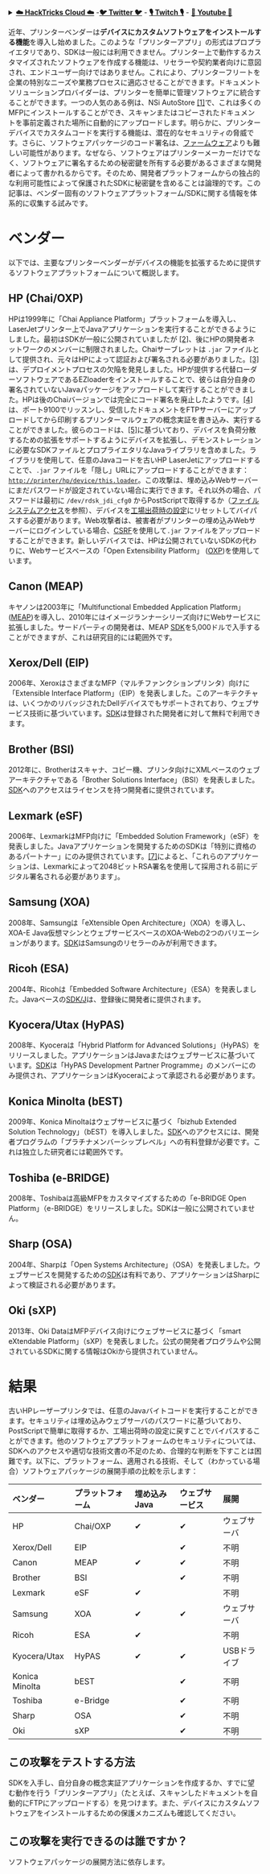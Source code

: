 <details>

<summary><a href="https://cloud.hacktricks.xyz/pentesting-cloud/pentesting-cloud-methodology"><strong>☁️ HackTricks Cloud ☁️</strong></a> -<a href="https://twitter.com/hacktricks_live"><strong>🐦 Twitter 🐦</strong></a> - <a href="https://www.twitch.tv/hacktricks_live/schedule"><strong>🎙️ Twitch 🎙️</strong></a> - <a href="https://www.youtube.com/@hacktricks_LIVE"><strong>🎥 Youtube 🎥</strong></a></summary>

- **サイバーセキュリティ企業**で働いていますか？ **HackTricksで会社を宣伝**したいですか？または、**PEASSの最新バージョンにアクセスしたり、HackTricksをPDFでダウンロード**したいですか？[**SUBSCRIPTION PLANS**](https://github.com/sponsors/carlospolop)をチェックしてください！

- [**The PEASS Family**](https://opensea.io/collection/the-peass-family)を発見しましょう。独占的な[**NFT**](https://opensea.io/collection/the-peass-family)のコレクションです。

- [**公式のPEASS＆HackTricksのグッズ**](https://peass.creator-spring.com)を手に入れましょう。

- [**💬**](https://emojipedia.org/speech-balloon/) [**Discordグループ**](https://discord.gg/hRep4RUj7f)または[**テレグラムグループ**](https://t.me/peass)に**参加**するか、**Twitter**で**フォロー**してください[**🐦**](https://github.com/carlospolop/hacktricks/tree/7af18b62b3bdc423e11444677a6a73d4043511e9/\[https:/emojipedia.org/bird/README.md)[**@carlospolopm**](https://twitter.com/hacktricks_live)**。**

- **ハッキングのトリックを共有するには、[hacktricksリポジトリ](https://github.com/carlospolop/hacktricks)と[hacktricks-cloudリポジトリ](https://github.com/carlospolop/hacktricks-cloud)にPRを提出してください。**

</details>


近年、プリンターベンダーは**デバイスにカスタムソフトウェアをインストールする機能**を導入し始めました。このような「プリンターアプリ」の形式はプロプライエタリであり、SDKは一般には利用できません。プリンター上で動作するカスタマイズされたソフトウェアを作成する機能は、リセラーや契約業者向けに意図され、エンドユーザー向けではありません。これにより、プリンターフリートを企業の特別なニーズや業務プロセスに適応させることができます。ドキュメントソリューションプロバイダーは、プリンターを簡単に管理ソフトウェアに統合することができます。一つの人気のある例は、NSi AutoStore [\[1\]](http://hacking-printers.net/wiki/index.php/Software_packages#cite_note-1)で、これは多くのMFPにインストールすることができ、スキャンまたはコピーされたドキュメントを事前定義された場所に自動的にアップロードします。明らかに、プリンターデバイスでカスタムコードを実行する機能は、潜在的なセキュリティの脅威です。さらに、ソフトウェアパッケージのコード署名は、[ファームウェア](http://hacking-printers.net/wiki/index.php/Firmware_updates)よりも難しい可能性があります。なぜなら、ソフトウェアはプリンターメーカーだけでなく、ソフトウェアに署名するための秘密鍵を所有する必要があるさまざまな開発者によって書かれるからです。そのため、開発者プラットフォームからの独占的な利用可能性によって保護されたSDKに秘密鍵を含めることは論理的です。この記事は、ベンダー固有のソフトウェアプラットフォーム/SDKに関する情報を体系的に収集する試みです。

# ベンダー

以下では、主要なプリンターベンダーがデバイスの機能を拡張するために提供するソフトウェアプラットフォームについて概説します。

## HP \(Chai/OXP\)

HPは1999年に「Chai Appliance Platform」プラットフォームを導入し、LaserJetプリンター上でJavaアプリケーションを実行することができるようにしました。最初はSDKが一般に公開されていましたが [\[2\]](http://hacking-printers.net/wiki/index.php/Software_packages#cite_note-2)、後にHPの開発者ネットワークのメンバーに制限されました。Chaiサーブレットは `.jar` ファイルとして提供され、元々はHPによって認証および署名される必要がありました。[\[3\]](http://hacking-printers.net/wiki/index.php/Software_packages#cite_note-phenoelit2002embedded-3)は、デプロイメントプロセスの欠陥を発見しました。HPが提供する代替ローダーソフトウェアであるEZloaderをインストールすることで、彼らは自分自身の署名されていないJavaパッケージをアップロードして実行することができました。HPは後のChaiバージョンでは完全にコード署名を廃止したようです。[\[4\]](http://hacking-printers.net/wiki/index.php/Software_packages#cite_note-mueller2016printers-4)は、ポート9100でリッスンし、受信したドキュメントをFTPサーバーにアップロードしてから印刷するプリンターマルウェアの概念実証を書き込み、実行することができました。彼らのコードは、[\[5\]](http://hacking-printers.net/wiki/index.php/Software_packages#cite_note-5)に基づいており、デバイスを負荷分散するための拡張をサポートするようにデバイスを拡張し、デモンストレーションに必要なSDKファイルとプロプライエタリなJavaライブラリを含めました。ライブラリを使用して、任意のJavaコードを古いHP LaserJetにアップロードすることで、`.jar` ファイルを「隠し」URLにアップロードすることができます：[`http://printer/hp/device/this.loader`](http://printer/hp/device/this.loader)。この攻撃は、埋め込みWebサーバーにまだパスワードが設定されていない場合に実行できます。それ以外の場合、パスワードは最初に `/dev/rdsk_jdi_cfg0` からPostScriptで取得するか（[ファイルシステムアクセス](http://hacking-printers.net/wiki/index.php/File_system_access)を参照）、デバイスを[工場出荷時の設定](http://hacking-printers.net/wiki/index.php/Factory_defaults)にリセットしてバイパスする必要があります。Web攻撃者は、被害者がプリンターの埋め込みWebサーバーにログインしている場合、[CSRF](https://en.wikipedia.org/wiki/Cross-site_request_forgery)を使用して`.jar` ファイルをアップロードすることができます。新しいデバイスでは、HPは公開されていないSDKの代わりに、Webサービスベースの「Open Extensibility Platform」 \([OXP](https://developers.hp.com/oxp/)\)を使用しています。

## Canon \(MEAP\)

キヤノンは2003年に「Multifunctional Embedded Application Platform」 \([MEAP](http://www.developersupport.canon.com/faq/335#t335n18)\)を導入し、2010年にはイメージランナーシリーズ向けにWebサービスに拡張しました。サードパーティの開発者は、MEAP [SDK](http://developersupport.canon.com/content/meap-sdk-0)を5,000ドルで入手することができますが、これは研究目的には範囲外です。
## Xerox/Dell \(EIP\)

2006年、XeroxはさまざまなMFP（マルチファンクションプリンタ）向けに「Extensible Interface Platform」（EIP）を発表しました。このアーキテクチャは、いくつかのリバッジされたDellデバイスでもサポートされており、ウェブサービス技術に基づいています。[SDK](http://www.office.xerox.com/eip/enus.html)は登録された開発者に対して無料で利用できます。

## Brother \(BSI\)

2012年に、Brotherはスキャナ、コピー機、プリンタ向けにXMLベースのウェブアーキテクチャである「Brother Solutions Interface」（BSI）を発表しました。[SDK](https://www.brother-usa.com/lp/civ/home.aspx)へのアクセスはライセンスを持つ開発者に提供されています。

## Lexmark \(eSF\)

2006年、LexmarkはMFP向けに「Embedded Solution Framework」（eSF）を発表しました。Javaアプリケーションを開発するためのSDKは「特別に資格のあるパートナー」にのみ提供されています。[\[7\]](http://hacking-printers.net/wiki/index.php/Software_packages#cite_note-7)によると、「これらのアプリケーションは、Lexmarkによって2048ビットRSA署名を使用して採用される前にデジタル署名される必要があります」。

## Samsung \(XOA\)

2008年、Samsungは「eXtensible Open Architecture」（XOA）を導入し、XOA-E Java仮想マシンとウェブサービスベースのXOA-Webの2つのバリエーションがあります。[SDK](http://xoapartnerportal.com/)はSamsungのリセラーのみが利用できます。

## Ricoh \(ESA\)

2004年、Ricohは「Embedded Software Architecture」（ESA）を発表しました。Javaベースの[SDK/J](http://www.ricoh-developer.com/content/device-sdk-type-j-sdkj-overview)は、登録後に開発者に提供されます。

## Kyocera/Utax \(HyPAS\)

2008年、Kyoceraは「Hybrid Platform for Advanced Solutions」（HyPAS）をリリースしました。アプリケーションはJavaまたはウェブサービスに基づいています。[SDK](https://www.kyoceradocumentsolutions.eu/index/document_solutions/HyPAS/hypas_developer_partner.html)は「HyPAS Development Partner Programme」のメンバーにのみ提供され、アプリケーションはKyoceraによって承認される必要があります。

## Konica Minolta \(bEST\)

2009年、Konica Minoltaはウェブサービスに基づく「bizhub Extended Solution Technology」（bEST）を導入しました。[SDK](https://best.kmbs.us/pages/levels.php)へのアクセスには、開発者プログラムの「プラチナメンバーシップレベル」への有料登録が必要です。これは独立した研究者には範囲外です。

## Toshiba \(e-BRIDGE\)

2008年、Toshibaは高級MFPをカスタマイズするための「e-BRIDGE Open Platform」（e-BRIDGE）をリリースしました。SDKは一般に公開されていません。

## Sharp \(OSA\)

2004年、Sharpは「Open Systems Architecture」（OSA）を発表しました。ウェブサービスを開発するための[SDK](http://sharp-partners.com/us/PartnerPrograms/DeveloperProgram/tabid/722/Default.aspx)は有料であり、アプリケーションはSharpによって検証される必要があります。

## Oki \(sXP\)

2013年、Oki DataはMFPデバイス向けにウェブサービスに基づく「smart eXtendable Platform」（sXP）を発表しました。公式の開発者プログラムや公開されているSDKに関する情報はOkiから提供されていません。

# 結果

古いHPレーザープリンタでは、任意のJavaバイトコードを実行することができます。セキュリティは埋め込みウェブサーバのパスワードに基づいており、PostScriptで簡単に取得するか、工場出荷時の設定に戻すことでバイパスすることができます。他のソフトウェアプラットフォームのセキュリティについては、SDKへのアクセスや適切な技術文書の不足のため、合理的な判断を下すことは困難です。以下に、プラットフォーム、適用される技術、そして（わかっている場合）ソフトウェアパッケージの展開手順の比較を示します：

| ベンダー | プラットフォーム | 埋め込みJava | ウェブサービス | 展開 |
| :--- | :--- | :--- | :--- | :--- |
| HP | Chai/OXP | ✔ | ✔ | ウェブサーバ |
| Xerox/Dell | EIP |  | ✔ | 不明 |
| Canon | MEAP | ✔ | ✔ | 不明 |
| Brother | BSI |  | ✔ | 不明 |
| Lexmark | eSF | ✔ |  | 不明 |
| Samsung | XOA | ✔ | ✔ | ウェブサーバ |
| Ricoh | ESA | ✔ |  | 不明 |
| Kyocera/Utax | HyPAS | ✔ | ✔ | USBドライブ |
| Konica Minolta | bEST |  | ✔ | 不明 |
| Toshiba | e-Bridge |  | ✔ | 不明 |
| Sharp | OSA |  | ✔ | 不明 |
| Oki | sXP |  | ✔ | 不明 |
## **この攻撃をテストする方法**

SDKを入手し、自分自身の概念実証アプリケーションを作成するか、すでに望む動作を行う「プリンターアプリ」（たとえば、スキャンしたドキュメントを自動的にFTPにアップロードする）を見つけます。また、デバイスにカスタムソフトウェアをインストールするための保護メカニズムも確認してください。

## **この攻撃を実行できるのは誰ですか？**

ソフトウェアパッケージの展開方法に依存します。
